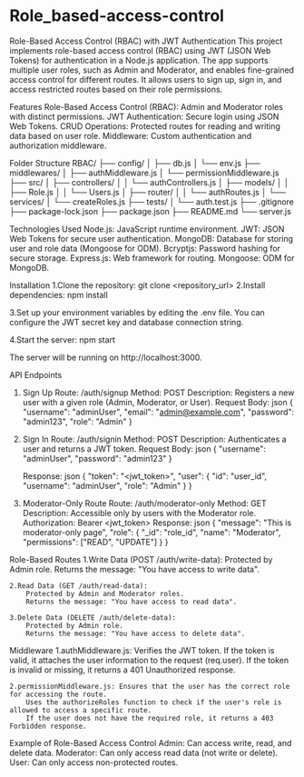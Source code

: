 # Role_based-access-control

Role-Based Access Control (RBAC) with JWT Authentication
This project implements role-based access control (RBAC) using JWT (JSON Web Tokens) for authentication in a Node.js application. The app supports multiple user roles, such as Admin and Moderator, and enables fine-grained access control for different routes. It allows users to sign up, sign in, and access restricted routes based on their role permissions.

Features
Role-Based Access Control (RBAC): Admin and Moderator roles with distinct permissions.
JWT Authentication: Secure login using JSON Web Tokens.
CRUD Operations: Protected routes for reading and writing data based on user role.
Middleware: Custom authentication and authorization middleware.


Folder Structure
RBAC/
├── config/
│   ├── db.js
│   └── env.js
├── middlewares/
│   ├── authMiddleware.js
│   └── permissionMiddleware.js
├── src/
│   ├── controllers/
│   │   └── authControllers.js
│   ├── models/
│   │   ├── Role.js
│   │   └── Users.js
│   ├── router/
│   │   └── authRoutes.js
│   └── services/
│       └── createRoles.js
├── tests/
│   └── auth.test.js
├── .gitignore
├── package-lock.json
├── package.json
├── README.md
└── server.js


Technologies Used
Node.js: JavaScript runtime environment.
JWT: JSON Web Tokens for secure user authentication.
MongoDB: Database for storing user and role data (Mongoose for ODM).
Bcryptjs: Password hashing for secure storage.
Express.js: Web framework for routing.
Mongoose: ODM for MongoDB.


Installation
  1.Clone the repository:
    git clone <repository_url>
  2.Install dependencies:
    npm install
    
  3.Set up your environment variables by editing the .env file. You can configure the JWT secret key and database connection string.

  4.Start the server:
    npm start

The server will be running on http://localhost:3000.

API Endpoints
1. Sign Up
    Route: /auth/signup
    Method: POST
    Description: Registers a new user with a given role (Admin, Moderator, or User).
    Request Body:
    json
        {
        "username": "adminUser",
        "email": "admin@example.com",
        "password": "admin123",
        "role": "Admin"
        }
2. Sign In
    Route: /auth/signin
    Method: POST
    Description: Authenticates a user and returns a JWT token.
    Request Body:
    json
        {
        "username": "adminUser",
        "password": "admin123"
        }

    Response:
    json
        {
        "token": "<jwt_token>",
        "user": {
            "id": "user_id",
            "username": "adminUser",
            "role": "Admin"
        }
        }
3. Moderator-Only Route
    Route: /auth/moderator-only
    Method: GET
    Description: Accessible only by users with the Moderator role.
    Authorization: Bearer <jwt_token>
    Response:
    json
        {
        "message": "This is moderator-only page",
        "role": {
            "_id": "role_id",
            "name": "Moderator",
            "permissions": ["READ", "UPDATE"]
        }
        }

Role-Based Routes
    1.Write Data (POST /auth/write-data):
        Protected by Admin role.
        Returns the message: "You have access to write data".

    2.Read Data (GET /auth/read-data):
        Protected by Admin and Moderator roles.
        Returns the message: "You have access to read data".

    3.Delete Data (DELETE /auth/delete-data):
        Protected by Admin role.
        Returns the message: "You have access to delete data".

Middleware
    1.authMiddleware.js: Verifies the JWT token.
        If the token is valid, it attaches the user information to the request (req.user).
        If the token is invalid or missing, it returns a 401 Unauthorized response.

    2.permissionMiddleware.js: Ensures that the user has the correct role for accessing the route.
        Uses the authorizeRoles function to check if the user's role is allowed to access a specific route.
        If the user does not have the required role, it returns a 403 Forbidden response.

Example of Role-Based Access Control
    Admin: Can access write, read, and delete data.
    Moderator: Can only access read data (not write or delete).
    User: Can only access non-protected routes.